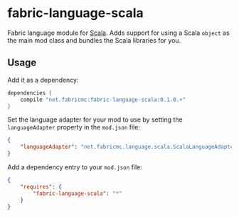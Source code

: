 # fabric-language-scala
Fabric language module for [Scala](http://www.scala-lang.org/). Adds support for using a Scala `object` as the main mod class and bundles the Scala libraries for you.

## Usage
Add it as a dependency:

```groovy
dependencies {
	compile "net.fabricmc:fabric-language-scala:0.1.0.+"
}
```

Set the language adapter for your mod to use by setting the `languageAdapter` property in the `mod.json` file:

```json
{
    "languageAdapter": "net.fabricmc.language.scala.ScalaLanguageAdapter"
}
```

Add a dependency entry to your `mod.json` file:

```json
{
    "requires": {
        "fabric-language-scala": "*"
    }
}
```
